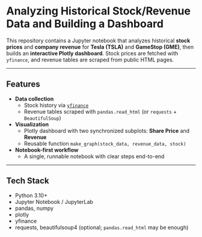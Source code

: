 # Analyzing Historical Stock/Revenue Data and Building a Dashboard

This repository contains a Jupyter notebook that analyzes historical **stock prices** and **company revenue** for **Tesla (TSLA)** and **GameStop (GME)**, then builds an **interactive Plotly dashboard**. Stock prices are fetched with `yfinance`, and revenue tables are scraped from public HTML pages.

---

## Features

- **Data collection**
  - Stock history via [`yfinance`](https://pypi.org/project/yfinance/)
  - Revenue tables scraped with `pandas.read_html` (or `requests` + `BeautifulSoup`)
- **Visualization**
  - Plotly dashboard with two synchronized subplots: **Share Price** and **Revenue**
  - Reusable function `make_graph(stock_data, revenue_data, stock)`
- **Notebook-first workflow**
  - A single, runnable notebook with clear steps end-to-end

---

## Tech Stack

- Python 3.10+
- Jupyter Notebook / JupyterLab
- pandas, numpy
- plotly
- yfinance
- requests, beautifulsoup4 (optional; `pandas.read_html` may be enough)
